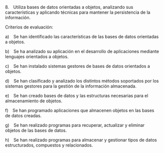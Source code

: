 8. Utiliza bases de datos orientadas a objetos, analizando sus características y aplicando técnicas para mantener la persistencia de la información.

Criterios de evaluación:

a) Se han identificado las características de las bases de datos orientadas a objetos.

b) Se ha analizado su aplicación en el desarrollo de aplicaciones mediante lenguajes orientados a objetos.

c) Se han instalado sistemas gestores de bases de datos orientados a objetos.

d) Se han clasificado y analizado los distintos métodos soportados por los sistemas gestores para la gestión de la información almacenada.

e) Se han creado bases de datos y las estructuras necesarias para el almacenamiento de objetos.

f) Se han programado aplicaciones que almacenen objetos en las bases de datos creadas.

g) Se han realizado programas para recuperar, actualizar y eliminar objetos de las bases de datos.

h) Se han realizado programas para almacenar y gestionar tipos de datos estructurados, compuestos y relacionados.
